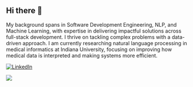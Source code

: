 ## Hi there 👋

My background spans in Software Development Engineering, NLP, and Machine Learning, with expertise in delivering impactful solutions across full-stack development. I thrive on tackling complex problems with a data-driven approach. I am currently researching natural language processing in medical informatics at Indiana University, focusing on improving how medical data is interpreted and making systems more efficient.

[![LinkedIn](https://img.shields.io/badge/LinkedIn-yashaswinisampathkumar-blue)](https://linkedin.com/in/yashaswinisampathkumar)

![](https://komarev.com/ghpvc/?username=YashaswiniSampath&color=blue)
<!--
**YashaswiniSampath/YashaswiniSampath** is a ✨ _special_ ✨ repository because its `README.md` (this file) appears on your GitHub profile.

Here are some ideas to get you started:

- 🔭 I’m currently working on ...
- 🌱 I’m currently learning ...
- 👯 I’m looking to collaborate on ...
- 🤔 I’m looking for help with ...
- 💬 Ask me about ...
- 📫 How to reach me: ...
- 😄 Pronouns: ...
- ⚡ Fun fact: ...
-->
